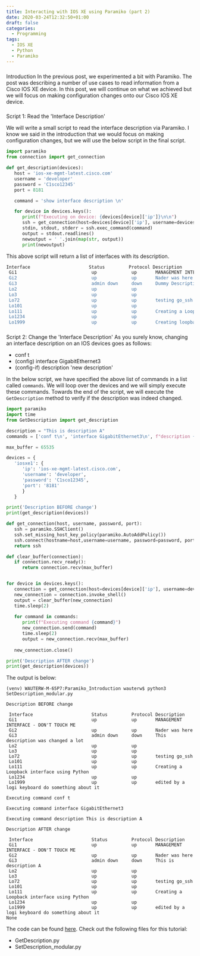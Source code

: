 ```yaml
---
title: Interacting with IOS XE using Paramiko (part 2)
date: 2020-03-24T12:32:50+01:00
draft: false
categories:
  - Programming
tags:
  - IOS XE
  - Python
  - Paramiko
---
```

###
 Introduction
In the previous post, we experimented a bit with Paramiko. The post was describing a number of use cases to read information from a Cisco IOS XE device. In this post, we will continue on what we achieved but we will focus on making configuration changes onto our Cisco IOS XE device.

###
 Script 1: Read the 'Interface Description'

We will write a small script to read the interface description via Paramiko. I know we said in the introduction that we would focus on making configuration changes, but we will use the below script in the final script.

```python
import paramiko
from connection import get_connection

def get_description(devices):
   host = 'ios-xe-mgmt-latest.cisco.com'
   username = 'developer'
   password = 'C1sco12345'
   port = 8181

   command = 'show interface description \n'

   for device in devices.keys(): 
      print(f"Executing on device: {devices[device]['ip']}\n\n")
      ssh = get_connection(host=devices[device]['ip'], username=devices[device]['username'], password=devices[device]['password'], port=devices[device]['port'])
      stdin, stdout, stderr = ssh.exec_command(command)
      output = stdout.readlines()
      newoutput = ' '.join(map(str, output))
      print(newoutput)

```
This above script will return a list of interfaces with its description.

```bash
Interface                      Status         Protocol Description
 Gi1                            up             up       MANAGEMENT INTERFACE - DON'T TOUCH ME
 Gi2                            up             up       Nader was here
 Gi3                            admin down     down     Dummy Description
 Lo2                            up             up       
 Lo3                            up             up       
 Lo72                           up             up       testing go_ssh
 Lo101                          up             up       
 Lo111                          up             up       Creating a Loopback interface using Python
 Lo1234                         up             up       
 Lo1999                         up             up       Creating loopback
```

###
 Script 2: Change the 'Interface Description'
As you surely know, changing an interface description on an IOS devices goes as follows:
- conf t
- (config) interface GigabitEthernet3
- (config-if) description 'new description'

In the below script, we have specified the above list of commands in a list called `commands`. We will loop over the devices and we will simply execute these commands. Towards the end of the script, we will execute the `GetDescription` method to verify if the description was indeed changed.

```python
import paramiko
import time
from GetDescription import get_description

description = "This is description A"
commands = ['conf t\n', 'interface GigabitEthernet3\n', f"description {description}\n"]

max_buffer = 65535

devices = {
   'iosxe1': {
      'ip': 'ios-xe-mgmt-latest.cisco.com',
      'username': 'developer',
      'password': 'C1sco12345',
      'port': '8181'
      }
   }

print('Description BEFORE change')
print(get_description(devices))

def get_connection(host, username, password, port):
   ssh = paramiko.SSHClient()
   ssh.set_missing_host_key_policy(paramiko.AutoAddPolicy())
   ssh.connect(hostname=host,username=username, password=password, port=port, look_for_keys=False, allow_agent=False)
   return ssh

def clear_buffer(connection):
   if connection.recv_ready():
      return connection.recv(max_buffer)


for device in devices.keys(): 
   connection = get_connection(host=devices[device]['ip'], username=devices[device]['username'], password=devices[device]['password'], port=devices[device]['port'])
   new_connection = connection.invoke_shell()
   output = clear_buffer(new_connection)
   time.sleep(2)
    
   for command in commands:
      print(f"Executing command {command}")
      new_connection.send(command)
      time.sleep(2)
      output = new_connection.recv(max_buffer)
    
   new_connection.close()

print('Description AFTER change')
print(get_description(devices))
```
The output is below:
```
(venv) WAUTERW-M-65P7:Paramiko_Introduction wauterw$ python3 SetDescription_modular.py 

Description BEFORE change

 Interface                      Status         Protocol Description
 Gi1                            up             up       MANAGEMENT INTERFACE - DON'T TOUCH ME
 Gi2                            up             up       Nader was here
 Gi3                            admin down     down     This description was changed a lot
 Lo2                            up             up       
 Lo3                            up             up       
 Lo72                           up             up       testing go_ssh
 Lo101                          up             up       
 Lo111                          up             up       Creating a Loopback interface using Python
 Lo1234                         up             up       
 Lo1999                         up             up       edited by a logi keyboard do something about it

Executing command conf t

Executing command interface GigabitEthernet3

Executing command description This is description A

Description AFTER change
 
 Interface                      Status         Protocol Description
 Gi1                            up             up       MANAGEMENT INTERFACE - DON'T TOUCH ME
 Gi2                            up             up       Nader was here
 Gi3                            admin down     down     This is description A
 Lo2                            up             up       
 Lo3                            up             up       
 Lo72                           up             up       testing go_ssh
 Lo101                          up             up       
 Lo111                          up             up       Creating a Loopback interface using Python
 Lo1234                         up             up       
 Lo1999                         up             up       edited by a logi keyboard do something about it
None
```
 
The code can be found [here](https://github.com/wiwa1978/blog-hugo-netlify-code/tree/master/Paramiko_Introduction). Check out the following files for this tutorial:
- GetDescription.py
- SetDescription_modular.py


